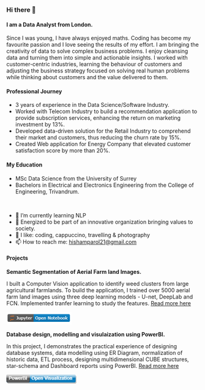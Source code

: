 
<!---
HishamParol/HishamParol is a ✨ special ✨ repository because its `README.md` (this file) appears on your GitHub profile.
You can click the Preview link to take a look at your changes.
--->

### Hi there 👋
#### I am a Data Analyst from London.

Since I was young, I have always enjoyed maths. Coding has become my favourite passion and I love seeing the results of my effort. I am bringing the creativity of data to solve complex business problems. I enjoy cleansing data and turning them into simple and actionable insights. I worked with customer-centric industries, learning the behaviour of customers and adjusting the business strategy focused on solving real human problems while thinking about customers and the value delivered to them.

#### Professional Journey
- 3 years of experience in the Data Science/Software Industry.
- Worked with Telecom Industry to build a recommendation application to provide subscription services, enhancing the return on marketing investment by 13%.
- Developed data-driven solution for the Retail Industry to comprehend their market and customers, thus reducing the churn rate by 15%.
- Created Web application for Energy Company that elevated customer satisfaction score by more than 20%.

#### My Education
- MSc Data Science from the University of Surrey </br>
- Bachelors in Electrical and Electronics Engineering from the College of Engineering, Trivandrum. 


</br>

- 🌱 I’m currently learning NLP 
- 👯 Energized to be part of an innovative organization bringing values to society.  
- 🤍 I like: coding, cappuccino, travelling & photography
- 📫 How to reach me: hishamparol21@gmail.com 

#### Projects
**Semantic Segmentation of Aerial Farm land Images.** 

I built a Computer Vision application to identify weed clusters from large agricultural farmlands. To build the application, I trained over 5000 aerial farm land images using three deep learning models - U-net, DeepLab and FCN. Implemented tranfer learning to study the features. [Read more here](https://github.com/HishamParol/DeepLearning-AerialFarmLand) 


[![](https://github.com/HishamParol/website-test/blob/main/Screenshot%202022-02-14%20015653.png)](https://github.com/HishamParol/DeepLearning-AerialFarmLand/blob/master/Semantic_segmentation.ipynb)

**Database design, modelling and visulaization using PowerBI.** 

In this project, I demonstrates the practical experience of designing database systems, data modelling using ER Diagram, normalization of historic data, ETL process, designing multidimensional CUBE structures, star-schema and Dashboard reports using PowerBI. [Read more here](https://github.com/HishamParol/Database_design_reporting_PowerBI) 


[![](https://github.com/HishamParol/website-test/blob/main/Untitled%20Diagram.drawio.png)](https://github.com/HishamParol/DeepLearning-AerialFarmLand/blob/master/Semantic_segmentation.ipynb)


<!---
#### My interests! 
| Languages        | Data Pipelines           | Machine Learning  |  Visualization  | Cloud Computing  |
| ------------- |:-------------:| :-----:||:-------------:| -----:|
|  Python |    Apache Kafka  |   Statistics.|
|  R |    Extract, Transform and Load (ETL) pipelines.  |   Statistics.|

- ##### Extract, Transform and Load (ETL) pipelines.
- ##### Statistics.
- ##### Visualization.
- ##### Cloud Computing.
- 
##### My Tech stacks.
- ##### Python/R
- ##### SQL
- ##### PowerBI
- ##### Apache kafka, Airflow
- ##### AWS & GCP


# Projects

</br>
</br>


[![](https://github.com/HishamParol/website-test/blob/main/Screenshot%202022-02-14%20015653.png)](https://github.com/HishamParol/DeepLearning-AerialFarmLand)
<!---
